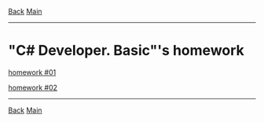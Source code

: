 [Back](../index.md)          [Main](../index.md)

---

# "C# Developer. Basic"'s homework 

[homework #01](./hw01/index.md)

[homework #02](../404.md)

---

[Back](../index.md)          [Main](../index.md)
